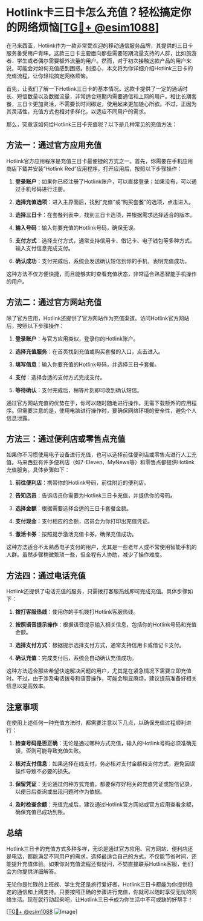 # Hotlink卡三日卡怎么充值？轻松搞定你的网络烦恼[[TG💪+ @esim1088](https://t.me/s/esim1088)]

在马来西亚，Hotlink作为一款非常受欢迎的移动通信服务品牌，其提供的三日卡服务备受用户青睐。这款三日卡主要面向那些需要短期流量支持的人群，比如旅游者、学生或者偶尔需要额外流量的用户。然而，对于初次接触这款产品的用户来说，可能会对如何充值感到困惑。别担心，本文将为你详细介绍Hotlink三日卡的充值流程，让你轻松搞定网络烦恼。

首先，让我们了解一下Hotlink三日卡的基本情况。这款卡提供了一定的通话时长、短信数量以及数据流量，非常适合短期内需要通信和上网的用户。相比长期套餐，三日卡更加灵活，不需要长时间绑定，使用起来更加随心所欲。不过，正因为其灵活性，充值方式也相对多样化，以适应不同用户的需求。

那么，究竟该如何给Hotlink三日卡充值呢？以下是几种常见的充值方法：

## 方法一：通过官方应用充值

Hotlink官方应用程序是充值三日卡最便捷的方式之一。首先，你需要在手机应用商店下载并安装“Hotlink Red”应用程序。打开应用后，按照以下步骤操作：

1. **登录账户**：如果你已经注册了Hotlink账户，可以直接登录；如果没有，可以通过手机号码进行注册。
   
2. **选择充值选项**：进入主界面后，找到“充值”或“购买套餐”的选项，点击进入。

3. **选择三日卡**：在套餐列表中，找到三日卡选项，并根据需求选择适合的版本。

4. **输入号码**：输入你要充值的Hotlink号码，确保无误。

5. **支付方式**：选择支付方式，通常支持信用卡、借记卡、电子钱包等多种方式。输入支付信息完成支付。

6. **确认成功**：支付完成后，系统会发送确认短信到你的手机，表明充值成功。

这种方法不仅方便快捷，而且能够实时查看充值状态，非常适合熟悉智能手机操作的用户。

## 方法二：通过官方网站充值

除了官方应用，Hotlink还提供了官方网站作为充值渠道。访问Hotlink官方网站后，按照以下步骤操作：

1. **登录账户**：与官方应用类似，登录你的Hotlink账户。

2. **选择充值服务**：在首页找到充值或购买套餐的入口，点击进入。

3. **填写信息**：输入你要充值的Hotlink号码，并选择三日卡套餐。

4. **支付**：选择合适的支付方式完成支付。

5. **等待确认**：支付完成后，稍等片刻即可收到确认短信。

通过官方网站充值的优势在于，你可以随时随地进行操作，无需下载额外的应用程序。但需要注意的是，使用电脑进行操作时，要确保网络环境的安全性，避免个人信息泄露。

## 方法三：通过便利店或零售点充值

如果你不习惯使用电子设备进行充值，也可以选择前往便利店或零售点进行人工充值。马来西亚有许多便利店（如7-Eleven、MyNews等）和零售点都提供Hotlink充值服务。具体步骤如下：

1. **前往便利店**：携带你的Hotlink号码，前往附近的便利店。

2. **告知店员**：告诉店员你需要为Hotlink三日卡充值，并提供你的号码。

3. **选择金额**：根据需要选择合适的三日卡套餐金额。

4. **支付现金**：支付相应的金额，店员会为你打印出充值凭证。

5. **激活卡券**：按照提示激活充值卡券，确保充值成功。

这种方法适合不太熟悉电子支付的用户，尤其是一些老年人或不常使用智能手机的人群。虽然步骤稍微繁琐一些，但全程有人协助，减少了操作难度。

## 方法四：通过电话充值

Hotlink还提供了电话充值的服务，只需拨打客服热线即可完成充值。具体步骤如下：

1. **拨打客服热线**：使用你的手机拨打Hotlink客服热线。

2. **按照语音提示操作**：根据语音提示输入相关信息，包括你的Hotlink号码和充值金额。

3. **选择支付方式**：根据提示选择支付方式，通常支持信用卡或借记卡支付。

4. **确认充值**：完成支付后，系统会自动确认充值成功。

这种方法适合那些希望快速解决问题的用户，尤其是在紧急情况下需要立即充值时。不过，由于涉及电话拨号和语音操作，可能会稍显麻烦，建议提前准备好相关信息以提高效率。

## 注意事项

在使用上述任何一种充值方法时，都需要注意以下几点，以确保充值过程顺利进行：

1. **检查号码是否正确**：无论是通过哪种方式充值，输入的Hotlink号码必须准确无误，否则可能导致充值失败。

2. **核对支付信息**：如果选择在线支付，务必核对支付金额和支付方式，避免因误操作导致不必要的损失。

3. **保留凭证**：无论通过何种方式充值，都要保存好相关的充值凭证或短信记录，以便日后查询或出现问题时作为依据。

4. **及时检查余额**：充值完成后，建议通过Hotlink官方网站或官方应用查看余额，确保充值已成功到账。

## 总结

Hotlink三日卡的充值方式多种多样，无论是通过官方应用、官方网站、便利店还是电话，都能满足不同用户的需求。选择最适合自己的方式，不仅能节省时间，还能提升充值体验。如果你对充值流程还有疑问，不妨直接联系Hotlink客服，他们会为你提供详细解答。

无论你是忙碌的上班族、学生党还是旅行爱好者，Hotlink三日卡都能为你提供稳定的通信和上网支持。只要按照正确的步骤进行充值，你就可以随时享受无忧的网络生活。现在就行动起来吧，让Hotlink三日卡成为你生活中不可或缺的好帮手！

[[TG💪+ @esim1088](https://t.me/s/esim1088) ![Image](https://i.postimg.cc/4NQfJmqS/Snipaste-2025-05-13-00-14-12.png)]